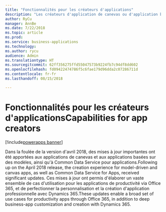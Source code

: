 ```yaml
---
title: "Fonctionnalités pour les créateurs d'applications"
description: "Les créateurs d'application de canevas ou d'application basée sur des modèles ont à leur disposition encore plus de fonctionnalités que jamais"
author: RyCu
manager: AnnBe
ms.date: 7/22/2018
ms.topic: article
ms.prod: 
ms.service: business-applications
ms.technology: 
ms.author: rycu
audience: Admin
ms.translationtype: HT
ms.sourcegitcommit: 62ff356275ffd55047573b9224fb7c94df8dd602
ms.openlocfilehash: fd09422474786f5c6fae179d96dda2c07286711d
ms.contentlocale: fr-fr
ms.lasthandoff: 08/15/2018

---
```

# <a name="capabilities-for-app-creators"></a><span data-ttu-id="aa9c7-103">Fonctionnalités pour les créateurs d'applications</span><span class="sxs-lookup"><span data-stu-id="aa9c7-103">Capabilities for app creators</span></span>

[!include[powerapps banner](../includes/powerapps.md)]




<span data-ttu-id="aa9c7-104">Dans la foulée de la version d'avril 2018, des mises à jour importantes ont été apportées aux applications de canevas et aux applications basées sur des modèles, ainsi qu'à Common Data Service pour applications.</span><span class="sxs-lookup"><span data-stu-id="aa9c7-104">Following up on the April 2018 release, the creation experience for model-driven and canvas apps, as well as Common Data Service for Apps, received significant updates.</span></span> <span data-ttu-id="aa9c7-105">Ces mises à jour ont permis d'élaborer un vaste ensemble de cas d'utilisation pour les applications de productivité via Office 365, et de perfectionner la personnalisation et la création d'application professionnelle avec Dynamics 365.</span><span class="sxs-lookup"><span data-stu-id="aa9c7-105">These updates enable a broad set of use cases for productivity apps through Office 365, in addition to deep business-app customization and creation with Dynamics 365.</span></span>

